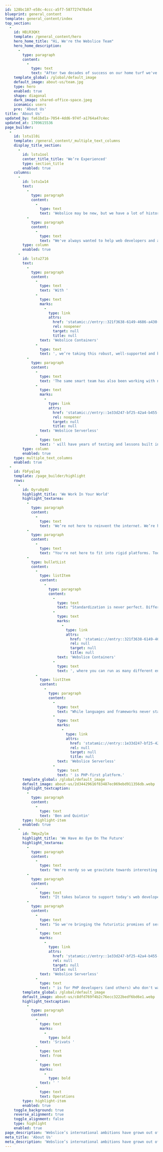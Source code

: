 ```yaml
---
id: 128bc187-e58c-4ccc-a5f7-587727470a54
blueprint: general_content
template: general_content/index
top_section:
  -
    id: HBiR3QKt
    template: /general_content/hero
    hero_home_title: "Hi, We're the Webslice Team"
    hero_home_description:
      -
        type: paragraph
        content:
          -
            type: text
            text: "After two decades of success on our home turf we've got the experience, the technology, and the ambition to bring better hosting to the rest of the world."
    template_global: /global/default_image
    default_image: about-us/team.jpg
    type: hero
    enabled: true
    shape: diagonal
    dark_image: shared-office-space.jpeg
    iconamic: users
    pre: 'About Us'
title: 'About Us'
updated_by: fa61bd1a-7054-4dd6-974f-a1764a47c4ec
updated_at: 1709615536
page_builder:
  -
    id: lstu1l0i
    template: /general_content/_multiple_text_columns
    display_title_section:
      -
        id: lstu1ool
        center_title_title: 'We’re Experienced'
        type: section_title
        enabled: true
    columns:
      -
        id: lstu1w14
        text:
          -
            type: paragraph
            content:
              -
                type: text
                text: 'Webslice may be new, but we have a lot of history behind us. We grew out of SiteHost, which was founded in 2004 and is now the largest locally-owned hosting company in New Zealand.'
          -
            type: paragraph
            content:
              -
                type: text
                text: "We've always wanted to help web developers and agencies work faster and more efficiently. So in 2016 we launched a new platform known as Cloud Containers. Since then, it's evolved to host over 16,000 websites. Most of those sit on servers in SiteHost's own data center."
        type: column
        enabled: true
      -
        id: lstu2716
        text:
          -
            type: paragraph
            content:
              -
                type: text
                text: 'With '
              -
                type: text
                marks:
                  -
                    type: link
                    attrs:
                      href: 'statamic://entry::321f3638-6149-4686-a430-c179ad55fcbe'
                      rel: noopener
                      target: null
                      title: null
                text: 'Webslice Containers'
              -
                type: text
                text: ', we’re taking this robust, well-supported and battle-hardened hosting platform to the world. Running in a global network of data centers, Webslice Containers launched in 2024 with seven years of development and innovation built in.'
          -
            type: paragraph
            content:
              -
                type: text
                text: 'The same smart team has also been working with newer technology to bring a brand new, scalable hosting platform to the world. '
              -
                type: text
                marks:
                  -
                    type: link
                    attrs:
                      href: 'statamic://entry::1e33d247-bf25-42a4-b455-b47eb8dcf557'
                      rel: noopener
                      target: null
                      title: null
                text: 'Webslice Serverless'
              -
                type: text
                text: ' will have years of testing and lessons built into it from day one.'
        type: column
        enabled: true
    type: multiple_text_columns
    enabled: true
  -
    id: FbFyqlag
    template: /page_builder/highlight
    rows:
      -
        id: Oyru8g4U
        highlight_title: 'We Work In Your World'
        highlight_textarea:
          -
            type: paragraph
            content:
              -
                type: text
                text: 'We’re not here to reinvent the internet. We’re here to make it easier to run the stacks that already work for you.'
          -
            type: paragraph
            content:
              -
                type: text
                text: "You're not here to fit into rigid platforms. Tools should flex to the way that you work. You can see that in both our platforms:"
          -
            type: bulletList
            content:
              -
                type: listItem
                content:
                  -
                    type: paragraph
                    content:
                      -
                        type: text
                        text: "Standardization is never perfect. Different projects need to run on different stacks. So we've pre-built dozens of images for "
                      -
                        type: text
                        marks:
                          -
                            type: link
                            attrs:
                              href: 'statamic://entry::321f3638-6149-4686-a430-c179ad55fcbe'
                              rel: null
                              target: null
                              title: null
                        text: 'Webslice Containers'
                      -
                        type: text
                        text: ', where you can run as many different environments as you need.'
              -
                type: listItem
                content:
                  -
                    type: paragraph
                    content:
                      -
                        type: text
                        text: "While languages and frameworks never stay still, most of today’s websites are built in PHP. That's why "
                      -
                        type: text
                        marks:
                          -
                            type: link
                            attrs:
                              href: 'statamic://entry::1e33d247-bf25-42a4-b455-b47eb8dcf557'
                              rel: null
                              target: null
                              title: null
                        text: 'Webslice Serverless'
                      -
                        type: text
                        text: ' is PHP-first platform.'
        template_global: /global/default_image
        default_image: about-us/2d34429616f83487ec069ebd911356db.webp
        highlight_textcaption:
          -
            type: paragraph
            content:
              -
                type: text
                text: 'Ben and Quintin'
        type: highlight-item
        enabled: true
      -
        id: TWqxZylm
        highlight_title: 'We Have An Eye On The Future'
        highlight_textarea:
          -
            type: paragraph
            content:
              -
                type: text
                text: "We're nerdy so we gravitate towards interesting new technology. When our curiosity finds something original and valuable, the serious work begins."
          -
            type: paragraph
            content:
              -
                type: text
                text: "It takes balance to support today's web developers while adopting new innovations. Serverless infrastructure, for example, emerged with an exciting bang but serious limitations. On the plus side: Massive scalability, much lower costs, and less thinking about servers are huge. But big learning curves and barriers to PHP are major issues."
          -
            type: paragraph
            content:
              -
                type: text
                text: "So we're bringing the futuristic promises of serverless tech to you. "
              -
                type: text
                marks:
                  -
                    type: link
                    attrs:
                      href: 'statamic://entry::1e33d247-bf25-42a4-b455-b47eb8dcf557'
                      rel: null
                      target: null
                      title: null
                text: 'Webslice Serverless'
              -
                type: text
                text: " is for PHP developers (and others) who don't want to change paradigms or redesign workflows. We solve problems so you can win prizes.\_"
        template_global: /global/default_image
        default_image: about-us/c8dfd769f4b2c76ecc3222bedf6bd6e1.webp
        highlight_textcaption:
          -
            type: paragraph
            content:
              -
                type: text
                marks:
                  -
                    type: bold
                text: 'Srivats '
              -
                type: text
                text: from
              -
                type: text
                marks:
                  -
                    type: bold
                text: ' '
              -
                type: text
                text: Operations
        type: highlight-item
        enabled: true
    toggle_background: true
    reverse_alignment: true
    toggle_alignment: false
    type: highlight
    enabled: true
page_description: 'Webslice’s international ambitions have grown out of two decades of success at the bottom of the world.'
meta_title: 'About Us'
meta_description: 'Webslice’s international ambitions have grown out of two decades of success at the bottom of the world.'
---
```


